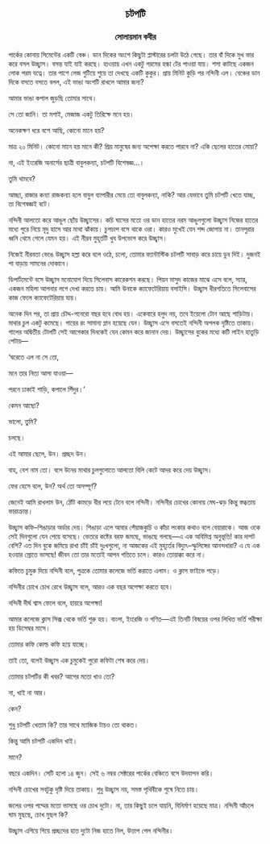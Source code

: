 <div align=center><h2 align=center>চটপটি</h4><h3 align=center>সোলায়মান কবীর</h3></div>

পার্কের কোনায় সিমেন্টের একটি বেঞ্চ। ডান দিকের অংশে কিছুটা প্লাস্টারের চলটা উঠে গেছে। তার বাঁ দিকে মুখ ভার করে বসল উচ্ছ্বাস। বসন্ত যাই যাই করছে। হাওয়ায় এখন একটু গরমের হল্কা টের পাওয়া যায়। শসা কাটছে একজন লোক পরম যত্নে। তার পাশে লেজ গুটিয়ে শুয়ে তা দেখছে একটি কুকুর। প্রায় মিনিট কুড়ি পর নন্দিনী এল। বেঞ্চের ডান দিকে বসতে বসতে বলল, এই ভাঙা অংশটি রাখলে আমার জন্য?

আমার ভাঙা কপাল জুড়ছি তোমার সাথে।

সে তো জানি। তা মশাই, মেজাজ একটু তিরিক্ষে মনে হয়।

অনেকক্ষণ ধরে বশে আছি, কোনো মানে হয়?

মাত্র ২০ মিনিট। কোনো মানে হয় মানে কী? প্রিয় মানুষের জন্য অপেক্ষা করতে পারবে না? একি ছেলের হাতের মোয়া?

না, এই ইংরেজি অনার্সের ছাত্রী বাবুলকন্যা, চটপটি বিশেষজ্ঞ…।

তুমি থামবে?

আচ্ছা, রাজার কন্যা রাজকন্যা হলে বাবুল ব্যাপারীর মেয়ে তো বাবুলকন্যা, নাকি? আর যেভাবে তুমি চটপটি খেতে যাচ্ছ, তা বিশেষজ্ঞই বটে।

নন্দিনী আলতো করে আঙুল ছোঁয় উচ্ছ্বাসের। কচি ঘাসের মতো ওর ডান হাতের নরম আঙুলগুলো উচ্ছ্বাস নিজের হাতের মধ্যে পুরে নিয়ে মৃদু হাসে আর মাথা ঝাঁকায়। চুপচাপ বসে থাকে ওরা। কারও মুখেই যেন শব্দ জোগায় না। তানপুরার ধ্বনি থেমে গেলে যেমন হয়। এই নীরব মুহূর্তটি খুব উপভোগ করে উচ্ছ্বাস।

নিজেই নীরবতা ভেঙে উচ্ছ্বাস হল্লা করে বলে ওঠে, চলো, তোমার ফ্যান্টাস্টিক চটপটি সাবাড় করে চায়ে ডুব দিই। দুজনই পা বাড়ায় সামনের দোকানে।

ডিপার্টমেন্টে বসে উচ্ছ্বাস মনোযোগ দিয়ে সিলেবাস কারেকশন করছে। পিয়ন মাসুদ কাজের মাঝে এসে বলে, স্যার, একজন মহিলা আপনার লগে দেখা করতে চায়। আমি উনাকে ক্যাফেটেরিয়ায় বসাইসি। উচ্ছ্বাস ধীরগতিতে সিলেবাসের কাজ ফেলে ক্যাফেটেরিয়ায় যায়।

অনেক দিন পর, তা প্রায় চৌদ্দ-পনেরো বছর হবে বোধ হয়। একেবারে হলুদ নয়, তবে ইয়েলো টোন আছে শাড়িটায়। মাথার চুল একটু কমেছে। গায়ের রং সামান্য ম্লান হয়েছে যেন। উচ্ছ্বাস এসে বসতেই নন্দিনী অপলক দৃষ্টিতে তাকায়। গালের অদ্বিতীয় টোলটি সেই আগেকার দিনকেই যেন কেমন করে জানান দেয়। উচ্ছ্বাসের বুকের মধ্যে কটি লাইন হাতুড়ি পেটায়—

‘ঘরেতে এল না সে তো, 

মনে তার নিত্য আসা যাওয়া—

পরনে ঢাকাই শাড়ি, কপালে সিঁদুর।’

কেমন আছো?

ভালো, তুমি?

চলছে।

এই আমার ছেলে, উন। প্রচ্ছদ উন।

বাহ, বেশ নাম তো। বলে উনের মাথার চুলগুলোতে আলতো বিলি কেটে আদর করে দেয় উচ্ছ্বাস।

ফের হেসে বলে, উন? অর্থ তো অসম্পূর্ণ?

জেনেই আমি রাখলাম উন, ঠোঁট কামড়ে ধীর লয়ে টেনে বলে নন্দিনী। নন্দিনীর চোখের কোনায় মেঘ-ঝড় কিন্তু স্তব্ধতায় ভারাক্রান্ত।

উচ্ছ্বাস কফি–শিঙাড়ার অর্ডার দেয়। শিঙাড়া এলে আবার পেঁয়াজকুচি ও কাঁচা লংকার কথাও বলে বেয়ারাকে। আজ ওকে সেই দিনগুলো যেন পেয়ে বসেছে। ভেতরে কষ্টের বরফ জমছে, ভাঙছে গলছে—এ এক অবিমিশ্র অনুভূতি! কার দাপট বেশি? এত দিন বুকে জমিয়ে রাখা চাঁই চাঁই দুঃখগুলো, না আজকের এই মুহূর্তের বিদ্যুৎ–স্ফুলিঙ্গের আনন্দধারা? এ যে এক হওয়ার স্রোতে ভাসছে! জীবন তো তার মতোই আপন গতিতে চলে। কারও তোয়াক্কা করে না।

কফিতে চুমুক দিয়ে নন্দিনী বলে, পুত্রকে তোমার কলেজে ভর্তি করাতে এলাম। ও ক্লাস ফাইভে পড়ে।

নন্দিনীর চোখে চোখ রেখে উচ্ছ্বাস বলে, আরও এক বছর অপেক্ষা করতে হবে।

নন্দিনী দীর্ঘ শ্বাস ফেলে বলে, হায়রে অপেক্ষা!

আমার কলেজে ক্লাস সিক্স থেকে ভর্তি শুরু হয়। বাংলা, ইংরেজি ও গণিত—এই তিনটি বিষয়ের ওপর লিখিত ভর্তি পরীক্ষা হয় ডিসেম্বর মাসে।

তোমার কফি কোল্ড কফি হয়ে যাচ্ছে।

তাই তো, বলেই উচ্ছ্বাস এক চুমুকেই পুরো কফিটা শেষ করে দেয়।

তোমার চটপটির কী খবর? আগের মতো খাও তো?

না, খাই না আর।

কেন?

শুধু চটপটি খেতাম কি? তার সাথে ম্যাজিক টাচও তো থাকত।

কিন্তু আমি চটপটি একদিন খাই।

মানে?

বছরে একদিন। সেটি হলো ১৪ জুন। সেই ৬ নম্বর সেক্টরের পার্কের বেঞ্চিতে বসে উদযাপন করি।

নন্দিনী চোখের সবটুকু দৃষ্টি দিয়ে তাকায়। শুধু উচ্ছ্বাস নয়, সমস্ত পৃথিবীকে শুষে নিতে চায়।

জলের ওপর পদ্মের মতো ভাসছে ওর চোখ দুটো। না, তার কিছুই চলে যায়নি, বিনির্মাণ হয়েছে মাত্র। নন্দিনী আঁচলে ঘাম মুছছে, চোখ মুছল কি?

উচ্ছ্বাস এগিয়ে গিয়ে প্রচ্ছদের হাত দুটো নিজ হাতে নিল, উত্তাপ পেল নন্দিনীর।

